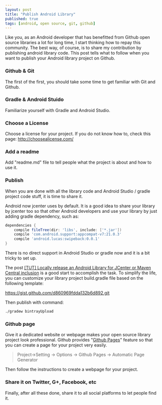 ```yaml
---
layout: post
title: "Publish Android Library"
published: true
tags: [android, open source, git, github]
---
```

Like you, as an Android developer that has benefitted from Github open source libraries a lot for long time, I start thinking how to repay this community. The best way, of course, is to share my contribution by publishing android library code. This post tells what to follow when you want to publish your Android library project on Github.

### Github & Git

The first of the first, you should take some time to get familiar with Git and Github.

### Gradle & Android Stuido

Familiarize yourself  with Gradle and Android Studio.

### Choose a License

Choose a license for your project. If you do not know how to, check this page:
http://choosealicense.com/

### Add a readme
Add "readme.md" file to tell people what the project is about and how to use it.

### Publish
When you are done with all the library code and Android Studio / gradle project code stuff, it is time to share it.

Android now jcenter uses by default. It is a good idea to share your library by jcenter too so that other Android developers and use your library by just adding gradle dependency, such as:

```groovy
dependencies {
    compile fileTree(dir: 'libs', include: ['*.jar'])
    compile 'com.android.support:appcompat-v7:21.0.3'
    compile 'android.lucas:swipeback:0.0.1'
}
```

There is no direct support in Android Studio or gradle now and it is a bit tricky to set up.

The post [[TUT] Locally release an Android Library for JCenter or Maven Central inclusion](http://blog.blundell-apps.com/locally-release-an-android-library-for-jcenter-or-maven-central-inclusion/) is a good start to accomplish the task.
To simplify the life, you can customize your library project build.gradle file based on the following template:

https://gist.github.com/d860969fdda132b6d892.git


<script src="https://gist.github.com/xianminx/d860969fdda132b6d892.js"></script>


Then publish with command:

```cmd
./gradew bintrayUpload
```

### Github page
Give it a dedicated website or webpage makes your open source library project look professional.
Github provides "[Github Pages](https://help.github.com/categories/github-pages-basics/)" feature so that you can create a page for your project very easily.

>  Project->Setting -> Options -> Github Pages -> Automatic Page Generator

Then follow the instructions to create a webpage for your project.

### Share it on Twitter, G+, Facebook, etc
Finally, after all these done, share it to all social platforms to let people find it. 
